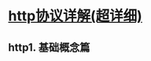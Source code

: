# [http协议详解\(超详细\)](https://www.cnblogs.com/wangning528/p/6388464.html)

## **http1. 基础概念篇**



# 



